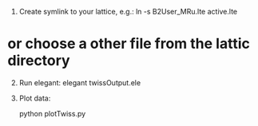 1) Create symlink to your lattice, e.g.:
   ln -s B2User_MRu.lte active.lte

# or choose a other file from the lattic directory

2) Run elegant:
   elegant twissOutput.ele

3) Plot data:

   python plotTwiss.py

